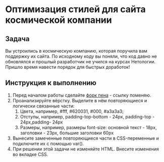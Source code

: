 # Оптимизация стилей для сайта космической компании

## Задача

Вы устроились в космическую компанию, которая поручила вам поддержку их сайта. По исходному коду вы поняли, что код давно не обновлялся и прошлый разработчик не учился на курсах Нетологии. Пришло время навести порядок для быстрых доработок!

## Инструкция к выполнению

1. Перед началом работы сделайте [форк пена](https://codepen.io/vanillawulf/pen/OJaJJbj) - ссылку поменяю.
2. Проанализируйте вёрстку. Выделите в нём повторяющиеся и логически связанные части:
   1. Цвета, например, #fff, #620031, #000, #a3a3a3;
   2. Отступы, например, padding-top-bottom - 24px, padding-top - 24px,padding- 24px
   3. Размеры, например, размеры font-size: основной текст - 18px, заголовки - 23px, большие заголовки 60px
3. Вынесите замеченные повторяющиеся части в CSS-переменные и подключите их с помощью var().
4. При решении этой задачи не изменяйте HTML. Внесите изменения во вкладке CSS.
